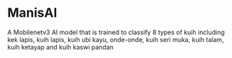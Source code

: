 # ManisAI
A Mobilenetv3 AI model that is trained to classify 8 types of kuih including kek lapis, kuih lapis, kuih ubi kayu, onde-onde, kuih seri muka, kuih talam, kuih ketayap and kuih kaswi pandan

